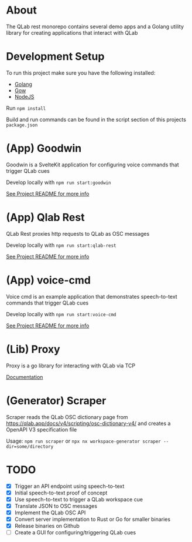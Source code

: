 # About

The QLab rest monorepo contains several demo apps and a Golang utility library for creating applications that interact with QLab

# Development Setup

To run this project make sure you have the following installed:

- [Golang](https://go.dev/dl/)
- [Gow](https://github.com/mitranim/gow)
- [NodeJS](https://nodejs.org/en/)

Run `npm install`

Build and run commands can be found in the script section of this projects `package.json`

# (App) Goodwin

Goodwin is a SvelteKit application for configuring voice commands that trigger QLab cues

Develop locally with `npm run start:goodwin`

[See Project README for more info](./apps/goodwin/README.md)

# (App) Qlab Rest

QLab Rest proxies http requests to QLab as OSC messages

Develop locally with `npm run start:qlab-rest`

[See Project README for more info](./apps/qlab-rest/README.md)

# (App) voice-cmd

Voice cmd is an example application that demonstrates speech-to-text commands that trigger QLab cues

Develop locally with `npm run start:voice-cmd`

[See Project README for more info](./apps/voice-cmd/README.md)

# (Lib) Proxy

Proxy is a go library for interacting with QLab via TCP

[Documentation](https://pkg.go.dev/github.com/jacksloan/qlab-rest/libs/proxy)

# (Generator) Scraper

Scraper reads the QLab OSC dictionary page from https://qlab.app/docs/v4/scripting/osc-dictionary-v4/ and creates a OpenAPI V3 specification file

Usage: `npm run scraper` or `npx nx workspace-generator scraper --dir=some/directory`

# TODO

- [x] Trigger an API endpoint using speech-to-text
- [x] Initial speech-to-text proof of concept
- [x] Use speech-to-text to trigger a QLab workspace cue
- [x] Translate JSON to OSC messages
- [x] Implement the QLab OSC API
- [x] Convert server implementation to Rust or Go for smaller binaries
- [x] Release binaries on Github 
- [ ] Create a GUI for configuring/triggering QLab cues
